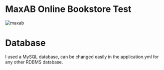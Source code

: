    # MaxAB Online Bookstore Test
![maxab](https://user-images.githubusercontent.com/24825379/111659277-c40fe980-8815-11eb-9f91-9e38593f6a58.jpeg)
# Database

I used a MySQL database, can be changed easily in the application.yml for any other RDBMS database.
